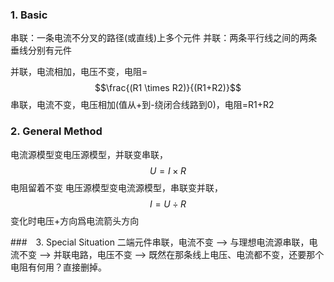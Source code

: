 ### 1. Basic
串联：一条电流不分叉的路径(或直线)上多个元件
并联：两条平行线之间的两条垂线分别有元件

并联，电流相加，电压不变，电阻=$$\frac{(R1 \times R2)}{(R1+R2)}$$
串联，电流不变，电压相加(值从+到-绕闭合线路到0)，电阻=R1+R2

### 2. General Method
电流源模型变电压源模型，并联变串联，$$ U=I \times R $$
电阻留着不变
电压源模型变电流源模型，串联变并联，$$I=U \div R$$
变化时电压+方向爲电流箭头方向

###　3. Special Situation
二端元件串联，电流不变 --> 与理想电流源串联，电流不变 --> 并联电路，电压不变 --> 既然在那条线上电压、电流都不变，还要那个电阻有何用？直接删掉。

